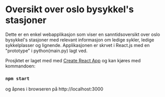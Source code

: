 # Oversikt over oslo bysykkel's stasjoner

Dette er en enkel webapplikasjon som viser en sanntidsoversikt over oslo bysykkel's stasjoner med relevant informasjon om ledige sykler, ledige sykkelplasser og lignende. Applikasjonen er skrvet i React.js med en "prototype" i python(main.py) lagt ved. 

Prosjktet er laget med med [Create React App](https://github.com/facebook/create-react-app) og kan kjøres med kommandoen:

### `npm start`

og åpnes i browseren på http://localhost:3000

